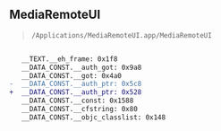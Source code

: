 ## MediaRemoteUI

> `/Applications/MediaRemoteUI.app/MediaRemoteUI`

```diff

   __TEXT.__eh_frame: 0x1f8
   __DATA_CONST.__auth_got: 0x9a8
   __DATA_CONST.__got: 0x4a0
-  __DATA_CONST.__auth_ptr: 0x5c8
+  __DATA_CONST.__auth_ptr: 0x528
   __DATA_CONST.__const: 0x1588
   __DATA_CONST.__cfstring: 0x80
   __DATA_CONST.__objc_classlist: 0x148

```
